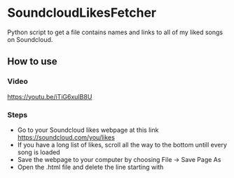 # SoundcloudLikesFetcher
Python script to get a file contains names and links to all of my liked songs on Soundcloud.

## How to use
### Video
https://youtu.be/iTiG6xuIB8U

### Steps
- Go to your Soundcloud likes webpage at this link https://soundcloud.com/you/likes
- If you have a long list of likes, scroll all the way to the bottom untill every song is loaded
- Save the webpage to your computer by choosing File -> Save Page As
- Open the .html file and delete the line starting with <style>.signinForm, it's probably on line 77
- Change the .html file name to soundcloud.txt
- Download the script.py file and put it in the same folder as the web page that you downloaded
- Open the Terminal and run the script with "python3 script.py"
- The script will output a file named output.csv and that's your file

